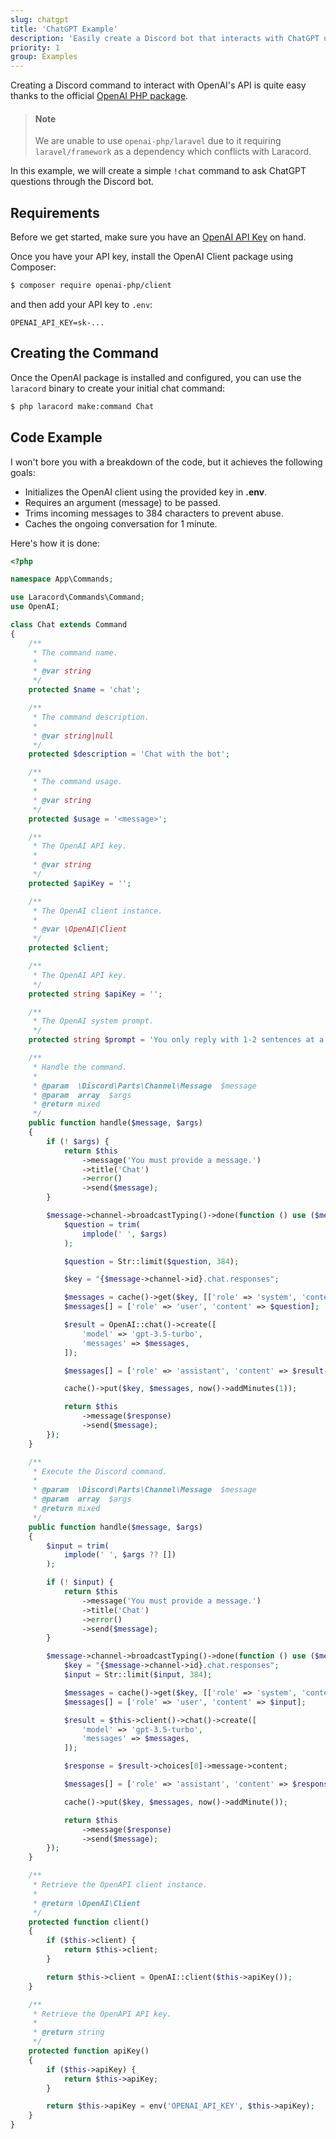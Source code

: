 ```yaml
---
slug: chatgpt
title: 'ChatGPT Example'
description: 'Easily create a Discord bot that interacts with ChatGPT using Laracord.'
priority: 1
group: Examples
---
```


Creating a Discord command to interact with OpenAI's API is quite easy thanks to the official [OpenAI PHP package](https://github.com/openai-php/client).

> #### Note
>
> We are unable to use `openai-php/laravel` due to it requiring `laravel/framework` as a dependency which conflicts with Laracord.

In this example, we will create a simple `!chat` command to ask ChatGPT questions through the Discord bot.

## Requirements

Before we get started, make sure you have an [OpenAI API Key](https://platform.openai.com/api-keys) on hand.

Once you have your API key, install the OpenAI Client package using Composer:

```sh
$ composer require openai-php/client
```

and then add your API key to `.env`:

```env
OPENAI_API_KEY=sk-...
```

## Creating the Command

Once the OpenAI package is installed and configured, you can use the `laracord` binary to create your initial chat command:

```sh
$ php laracord make:command Chat
```

## Code Example

I won't bore you with a breakdown of the code, but it achieves the following goals:

- Initializes the OpenAI client using the provided key in **.env**.
- Requires an argument (message) to be passed.
- Trims incoming messages to 384 characters to prevent abuse.
- Caches the ongoing conversation for 1 minute.

Here's how it is done:

```php
<?php

namespace App\Commands;

use Laracord\Commands\Command;
use OpenAI;

class Chat extends Command
{
    /**
     * The command name.
     *
     * @var string
     */
    protected $name = 'chat';

    /**
     * The command description.
     *
     * @var string|null
     */
    protected $description = 'Chat with the bot';

    /**
     * The command usage.
     *
     * @var string
     */
    protected $usage = '<message>';

    /**
     * The OpenAI API key.
     *
     * @var string
     */
    protected $apiKey = '';

    /**
     * The OpenAI client instance.
     *
     * @var \OpenAI\Client
     */
    protected $client;

    /**
     * The OpenAI API key.
     */
    protected string $apiKey = '';

    /**
     * The OpenAI system prompt.
     */
    protected string $prompt = 'You only reply with 1-2 sentences at a time as if responding to a chat message.';

    /**
     * Handle the command.
     *
     * @param  \Discord\Parts\Channel\Message  $message
     * @param  array  $args
     * @return mixed
     */
    public function handle($message, $args)
    {
        if (! $args) {
            return $this
                ->message('You must provide a message.')
                ->title('Chat')
                ->error()
                ->send($message);
        }

        $message->channel->broadcastTyping()->done(function () use ($message, $args) {
            $question = trim(
                implode(' ', $args)
            );

            $question = Str::limit($question, 384);

            $key = "{$message->channel->id}.chat.responses";

            $messages = cache()->get($key, [['role' => 'system', 'content' => $this->prompt]]);
            $messages[] = ['role' => 'user', 'content' => $question];

            $result = OpenAI::chat()->create([
                'model' => 'gpt-3.5-turbo',
                'messages' => $messages,
            ]);

            $messages[] = ['role' => 'assistant', 'content' => $result->choices[0]->message->content];

            cache()->put($key, $messages, now()->addMinutes(1));

            return $this
                ->message($response)
                ->send($message);
        });
    }

    /**
     * Execute the Discord command.
     *
     * @param  \Discord\Parts\Channel\Message  $message
     * @param  array  $args
     * @return mixed
     */
    public function handle($message, $args)
    {
        $input = trim(
            implode(' ', $args ?? [])
        );

        if (! $input) {
            return $this
                ->message('You must provide a message.')
                ->title('Chat')
                ->error()
                ->send($message);
        }

        $message->channel->broadcastTyping()->done(function () use ($message, $input) {
            $key = "{$message->channel->id}.chat.responses";
            $input = Str::limit($input, 384);

            $messages = cache()->get($key, [['role' => 'system', 'content' => $this->prompt]]);
            $messages[] = ['role' => 'user', 'content' => $input];

            $result = $this->client()->chat()->create([
                'model' => 'gpt-3.5-turbo',
                'messages' => $messages,
            ]);

            $response = $result->choices[0]->message->content;

            $messages[] = ['role' => 'assistant', 'content' => $response];

            cache()->put($key, $messages, now()->addMinute());

            return $this
                ->message($response)
                ->send($message);
        });
    }

    /**
     * Retrieve the OpenAPI client instance.
     *
     * @return \OpenAI\Client
     */
    protected function client()
    {
        if ($this->client) {
            return $this->client;
        }

        return $this->client = OpenAI::client($this->apiKey());
    }

    /**
     * Retrieve the OpenAPI API key.
     *
     * @return string
     */
    protected function apiKey()
    {
        if ($this->apiKey) {
            return $this->apiKey;
        }

        return $this->apiKey = env('OPENAI_API_KEY', $this->apiKey);
    }
}
```
